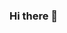 ### Hi there 👋

<!--
**Sandie27/Sandie27** is a ✨ _special_ ✨ repository because its `README.md` (this file) appears on your GitHub profile.

Here are some ideas to get you started:

- 🔭 I’m currently working on ...
- 🌱 I’m currently learning ...
- 👯 I’m looking to collaborate on ...
- 🤔 I’m looking for help with ... 
- 💬 Ask me about ...
- 📫 How to reach me: ... sandie_hovmand@hotmail.com
- 😄 Pronouns: ...
- ⚡ Fun fact: ...
-->
